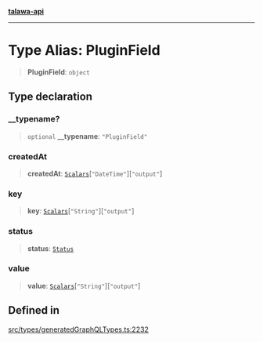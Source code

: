 [**talawa-api**](../../../README.md)

***

# Type Alias: PluginField

> **PluginField**: `object`

## Type declaration

### \_\_typename?

> `optional` **\_\_typename**: `"PluginField"`

### createdAt

> **createdAt**: [`Scalars`](Scalars.md)\[`"DateTime"`\]\[`"output"`\]

### key

> **key**: [`Scalars`](Scalars.md)\[`"String"`\]\[`"output"`\]

### status

> **status**: [`Status`](Status.md)

### value

> **value**: [`Scalars`](Scalars.md)\[`"String"`\]\[`"output"`\]

## Defined in

[src/types/generatedGraphQLTypes.ts:2232](https://github.com/Suyash878/talawa-api/blob/f376d03c37e9acd046e7cc983947432c95f74442/src/types/generatedGraphQLTypes.ts#L2232)
